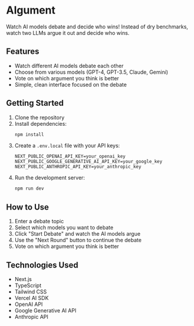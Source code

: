# AIgument

Watch AI models debate and decide who wins! Instead of dry benchmarks, watch two LLMs argue it out and decide who wins.

## Features

- Watch different AI models debate each other
- Choose from various models (GPT-4, GPT-3.5, Claude, Gemini)
- Vote on which argument you think is better
- Simple, clean interface focused on the debate

## Getting Started

1. Clone the repository
2. Install dependencies:
   ```bash
   npm install
   ```
3. Create a `.env.local` file with your API keys:
   ```
   NEXT_PUBLIC_OPENAI_API_KEY=your_openai_key
   NEXT_PUBLIC_GOOGLE_GENERATIVE_AI_API_KEY=your_google_key
   NEXT_PUBLIC_ANTHROPIC_API_KEY=your_anthropic_key
   ```
4. Run the development server:
   ```bash
   npm run dev
   ```

## How to Use

1. Enter a debate topic
2. Select which models you want to debate
3. Click "Start Debate" and watch the AI models argue
4. Use the "Next Round" button to continue the debate
5. Vote on which argument you think is better

## Technologies Used

- Next.js
- TypeScript
- Tailwind CSS
- Vercel AI SDK
- OpenAI API
- Google Generative AI API
- Anthropic API
